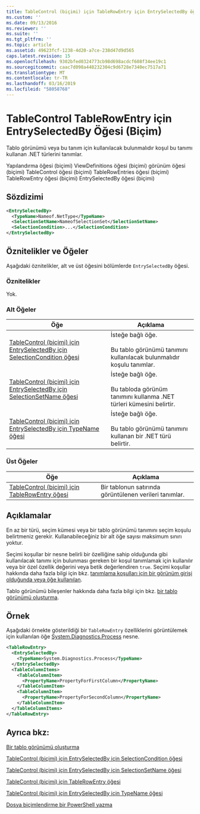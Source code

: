 ```yaml
---
title: TableControl (biçimi) için TableRowEntry için EntrySelectedBy öğesi | Microsoft Docs
ms.custom: ''
ms.date: 09/13/2016
ms.reviewer: ''
ms.suite: ''
ms.tgt_pltfrm: ''
ms.topic: article
ms.assetid: 49623fcf-1238-4d20-a7ce-238d47d9d565
caps.latest.revision: 15
ms.openlocfilehash: 9302bfed0324773cb98d698acdcf608f34ee19c1
ms.sourcegitcommit: caac7d098a448232304c9d6728e7340ec7517a71
ms.translationtype: MT
ms.contentlocale: tr-TR
ms.lasthandoff: 03/16/2019
ms.locfileid: "58058768"
---
```

# <a name="entryselectedby-element-for-tablerowentry--for-tablecontrol-format"></a>TableControl TableRowEntry için EntrySelectedBy Öğesi (Biçim)

Tablo görünümü veya bu tanım için kullanılacak bulunmalıdır koşul bu tanımı kullanan .NET türlerini tanımlar.

Yapılandırma öğesi (biçimi) ViewDefinitions öğesi (biçimi) görünüm öğesi (biçimi) TableControl öğesi (biçimi) TableRowEntries öğesi (biçimi) TableRowEntry öğesi (biçimi) EntrySelectedBy öğesi (biçimi)

## <a name="syntax"></a>Sözdizimi

```xml
<EntrySelectedBy>
  <TypeName>Nameof.NetType</TypeName>
  <SelectionSetName>NameofSelectionSet</SelectionSetName>
  <SelectionCondition>...</SelectionCondition>
</EntrySelectedBy>
```

## <a name="attributes-and-elements"></a>Öznitelikler ve Öğeler

Aşağıdaki öznitelikler, alt ve üst öğesini bölümlerde `EntrySelectedBy` öğesi.

### <a name="attributes"></a>Öznitelikler

Yok.

### <a name="child-elements"></a>Alt Öğeler

|Öğe|Açıklama|
|-------------|-----------------|
|[TableControl (biçimi) için EntrySelectedBy için SelectionCondition öğesi](./selectioncondition-element-for-entryselectedby-for-tablecontrol-format.md)|İsteğe bağlı öğe.<br /><br /> Bu tablo görünümü tanımını kullanılacak bulunmalıdır koşulu tanımlar.|
|[TableControl (biçimi) için EntrySelectedBy için SelectionSetName öğesi](./selectionsetname-element-for-entryselectedby-for-tablecontrol-format.md)|İsteğe bağlı öğe.<br /><br /> Bu tabloda görünüm tanımını kullanma .NET türleri kümesini belirtir.|
|[TableControl (biçimi) için EntrySelectedBy için TypeName öğesi](./typename-element-for-entryselectedby-for-tablecontrol-format.md)|İsteğe bağlı öğe.<br /><br /> Bu tablo görünümü tanımını kullanan bir .NET türü belirtir.|

### <a name="parent-elements"></a>Üst Öğeler

|Öğe|Açıklama|
|-------------|-----------------|
|[TableControl (biçimi) için TableRowEntry öğesi](./tablerowentry-element-for-tablerowentries-for-tablecontrol-format.md)|Bir tablonun satırında görüntülenen verileri tanımlar.|

## <a name="remarks"></a>Açıklamalar

En az bir türü, seçim kümesi veya bir tablo görünümü tanımını seçim koşulu belirtmeniz gerekir. Kullanabileceğiniz bir alt öğe sayısı maksimum sınırı yoktur.

Seçimi koşullar bir nesne belirli bir özelliğine sahip olduğunda gibi kullanılacak tanımı için bulunması gereken bir koşul tanımlamak için kullanılır veya bir özel özellik değerini veya betik değerlendiren `true`. Seçimi koşullar hakkında daha fazla bilgi için bkz. [tanımlama koşulları için bir görünüm girişi olduğunda veya öğe kullanılan](./defining-conditions-for-displaying-data.md).

Tablo görünümü bileşenler hakkında daha fazla bilgi için bkz. [bir tablo görünümü oluşturma](./creating-a-table-view.md).

## <a name="example"></a>Örnek

Aşağıdaki örnekte gösterildiği bir `TableRowEntry` özelliklerini görüntülemek için kullanılan öğe [System.Diagnostics.Process](/dotnet/api/System.Diagnostics.Process) nesne.

```xml
<TableRowEntry>
  <EntrySelectedBy>
    <TypeName>System.Diagnostics.Process</TypeName>
  </EntrySelectedBy>
  <TableColumnItems>
    <TableColumnItem>
      <PropertyName>PropertyForFirstColumn</PropertyName>
    </TableColumnItem>
    <TableColumnItem>
      <PropertyName>PropertyForSecondColumn</PropertyName>
    </TableColumnItem>
  </TableColumnItems>
</TableRowEntry>
```

## <a name="see-also"></a>Ayrıca bkz:

[Bir tablo görünümü oluşturma](./creating-a-table-view.md)

[TableControl (biçimi) için EntrySelectedBy için SelectionCondition öğesi](./selectioncondition-element-for-entryselectedby-for-tablecontrol-format.md)

[TableControl (biçimi) için EntrySelectedBy için SelectionSetName öğesi](./selectionsetname-element-for-entryselectedby-for-tablecontrol-format.md)

[TableControl (biçimi) için TableRowEntry öğesi](./tablerowentry-element-for-tablerowentries-for-tablecontrol-format.md)

[TableControl (biçimi) için EntrySelectedBy için TypeName öğesi](./typename-element-for-entryselectedby-for-tablecontrol-format.md)

[Dosya biçimlendirme bir PowerShell yazma](./writing-a-powershell-formatting-file.md)
